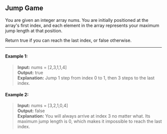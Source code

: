 ## Jump Game

You are given an integer array nums. You are initially positioned at the array's first index, and each element in the array represents your maximum jump length at that position.

Return true if you can reach the last index, or false otherwise.

---

#### Example 1:

> **Input:** nums = [2,3,1,1,4]<br>
> **Output:** true<br>
> **Explanation:** Jump 1 step from index 0 to 1, then 3 steps to the last index.

#### Example 2:

> **Input:** nums = [3,2,1,0,4]<br>
> **Output:** false<br>
> **Explanation:** You will always arrive at index 3 no matter what. Its maximum jump length is 0, which makes it impossible to reach the last index.
